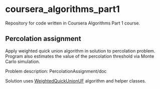 coursera_algorithms_part1
=========================

Repository for code written in Coursera Algorithms Part 1 course.


Percolation assignment
----------------------
Apply weighted quick union algorithm in solution to percolation problem. Program
also estimates the value of the percolation threshold via Monte Carlo simulation.

Problem description: PercolationAssignment/doc

Solution uses [WeightedQuickUnionUF](http://algs4.cs.princeton.edu/15uf/WeightedQuickUnionUF.java.html)
algorithm and helper classes.
